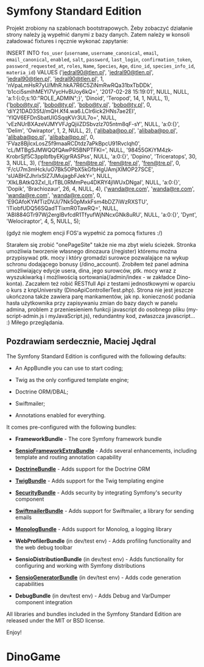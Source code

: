 Symfony Standard Edition
========================
Projekt zrobiony na szablonach bootstrapowych.
Żeby zobaczyć działanie strony należy ją wypełnić danymi z bazy danych.
Zatem należy w konsoli załadować fixtures i ręcznie wykonać zapytanie:

INSERT INTO `fos_user` (`username`, `username_canonical`, `email`, `email_canonical`, `enabled`, `salt`, `password`, `last_login`, `confirmation_token`, `password_requested_at`, `roles`, `Name`, `Species`, `Age`, `dino_id`, `species_info_id`, `materia_id`) VALUES
('jedral90@tlen.pl', 'jedral90@tlen.pl', 'jedral90@tlen.pl', 'jedral90@tlen.pl', 1, 'nVpaLmHsR7yU/MhR.hkA7R6C5ZiNmRwRQa31bxTbDDk', 'b1cci5smlhMEYI7VycHvBUoy6kQ=', '2017-02-28 15:19:01', NULL, NULL, 'a:1:{i:0;s:10:"ROLE_ADMIN";}', 'Dinoid', 'Teropod', 14, 1, NULL, 1),
('bobo@ty.pl', 'bobo@ty.pl', 'bobo@ty.pl', 'bobo@ty.pl', 0, 'diY21DAD3SfJ/mQH.Kf4.wa6.LClr6ick2HNs7ae2EI', 'YlQV6EFDnSbatUlGSqqKVr3UL7o=', NULL, 'vEzNUrBXAzeVJMYVFJgQjiiZDSbvzlz705ntm8qF-sY', NULL, 'a:0:{}', 'Delim', 'Owiraptor', 1, 2, NULL, 2),
('alibaba@po.pl', 'alibaba@po.pl', 'alibaba@po.pl', 'alibaba@po.pl', 0, 'FVaz8BjlcxLosZ5f9maaRCDtdz7aPkBpcU91Rvclqh0', 'cL/MTBgSJMWQQfQAwPR5BNPTFKI=', NULL, '98455GKiYM4zk-KrobrSjf5C3pplbfbyEKjgrRASPss', NULL, 'a:0:{}', 'Dopino', 'Triceratops', 30, 3, NULL, 3),
('fren@tre.pl', 'fren@tre.pl', 'fren@tre.pl', 'fren@tre.pl', 0, 'F/cU7m3mHck/uO7Bk5OPbX5kGfbHgUAmjXlMOP27SCE', 'sUABHZJhrlxSlZ7JMujagbFJekY=', NULL, 'XlkLBAtkQ3Zxl_lLrTBL0RMmPeu4DKRY4jIWUxDNgaI', NULL, 'a:0:{}', 'Dopik', 'Brachiozaur', 26, 4, NULL, 4),
('wanda@re.com', 'wanda@re.com', 'wanda@re.com', 'wanda@re.com', 0, 'E9GAfoKYAfTizDVJi/7Nk50pMxkFsm4bDZ7iWzRXSTU', 'lTiobfUDQ56SQadTTixmR0TawRQ=', NULL, 'ABI884GTr97Wj2ergIBvfcdR1TfyufWjNNcxGNk8uRU', NULL, 'a:0:{}', 'Dynt', 'Welociraptor', 4, 5, NULL, 5);

(gdyż nie mogłem encji FOS'a wypełnić za pomocą fixtures :/)

Starałem się zrobić "onePageSite" także nie ma zbyt wielu ścieżek.
Stronka umożliwia tworzenie własnego dinozaura (/register) któremu można przypisywać ptk. mocy i
który gromadzi surowce pozwalające na wykup schronu dodającego bonusy (/dino_account).
Zrobiłem też panel admina umożliwiający edycje usera, dina, jego surowców, ptk. mocy
wraz z wyszukiwarką i możliwością sortowania(/admin/index - w zakładce Dino-konta).
Zaczałem też robić RESTfull Api z testami jednostkowymi w oparciu o kurs z knpUniversity (DinoApiControllerTest.php).
Strona nie jest jeszcze ukończona także zawiera parę mankamentów, jak np. konieczność podania hasła użytkownika
przy zapisywaniu zmian do bazy daych w panelu admina, problem z przeniesieniem funkcji javascript
do osobnego pliku (my-script-admin.js i myJavaScript.js),
redundantny kod, zwłaszcza javascript... :)
Miłego przeglądania.

Pozdrawiam serdecznie,
Maciej Jędral
--------------

The Symfony Standard Edition is configured with the following defaults:

  * An AppBundle you can use to start coding;

  * Twig as the only configured template engine;

  * Doctrine ORM/DBAL;

  * Swiftmailer;

  * Annotations enabled for everything.

It comes pre-configured with the following bundles:

  * **FrameworkBundle** - The core Symfony framework bundle

  * [**SensioFrameworkExtraBundle**][6] - Adds several enhancements, including
    template and routing annotation capability

  * [**DoctrineBundle**][7] - Adds support for the Doctrine ORM

  * [**TwigBundle**][8] - Adds support for the Twig templating engine

  * [**SecurityBundle**][9] - Adds security by integrating Symfony's security
    component

  * [**SwiftmailerBundle**][10] - Adds support for Swiftmailer, a library for
    sending emails

  * [**MonologBundle**][11] - Adds support for Monolog, a logging library

  * **WebProfilerBundle** (in dev/test env) - Adds profiling functionality and
    the web debug toolbar

  * **SensioDistributionBundle** (in dev/test env) - Adds functionality for
    configuring and working with Symfony distributions

  * [**SensioGeneratorBundle**][13] (in dev/test env) - Adds code generation
    capabilities

  * **DebugBundle** (in dev/test env) - Adds Debug and VarDumper component
    integration

All libraries and bundles included in the Symfony Standard Edition are
released under the MIT or BSD license.

Enjoy!

[1]:  https://symfony.com/doc/3.1/setup.html
[6]:  https://symfony.com/doc/current/bundles/SensioFrameworkExtraBundle/index.html
[7]:  https://symfony.com/doc/3.1/doctrine.html
[8]:  https://symfony.com/doc/3.1/templating.html
[9]:  https://symfony.com/doc/3.1/security.html
[10]: https://symfony.com/doc/3.1/email.html
[11]: https://symfony.com/doc/3.1/logging.html
[12]: https://symfony.com/doc/3.1/assetic/asset_management.html
[13]: https://symfony.com/doc/current/bundles/SensioGeneratorBundle/index.html
# DinoGame
